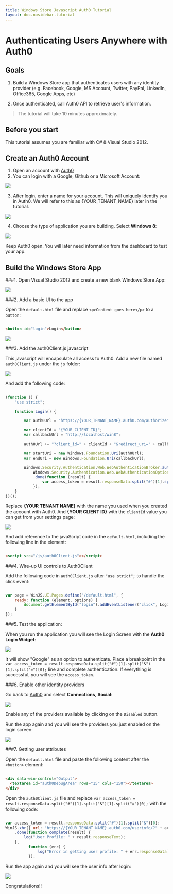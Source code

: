 ```yaml
---
title: Windows Store Javascript Auth0 Tutorial
layout: doc.nosidebar.tutorial
---
```


# Authenticating Users Anywhere with Auth0 

## Goals

1. Build a Windows Store app that authenticates users with any identity provider (e.g. Facebook, Google, MS Account, Twitter, PayPal, LinkedIn, Office365, Google Apps, etc)

2. Once authenticated, call Auth0 API to retrieve user's information. 

> The tutorial will take 10 minutes approximately.

## Before you start

This tutorial assumes you are familiar with C# & Visual Studio 2012.

## Create an Auth0 Account

1. Open an account with [Auth0](https://developers.auth0.com)
2. You can login with a Google, Github or a Microsoft Account:

![](https://puu.sh/3dmCI.png)

3. After login, enter a name for your account. This will uniquely identify you in Auth0. We will refer to this as {YOUR_TENANT_NAME} later in the tutorial.

![](https://puu.sh/3dmFE.png)

4. Choose the type of application you are building. Select __Windows 8__:

![](https://puu.sh/3drhv.png)

Keep Auth0 open. You will later need information from the dashboard to test your app.

## Build the Windows Store App

###1. Open Visual Studio 2012 and create a new blank Windows Store App:

![](img/windowsstore-javascript-step1.png)

###2. Add a basic UI to the app

Open the `default.html` file and replace `<p>Content goes here</p>` to a `button`:

```html

<button id="login">Login</button>
```

![](img/windowsstore-javascript-step2.png)

###3. Add the auth0Client.js javascript

This javascript will encapsulate all access to Auth0. Add a new file named `auth0Client.js` under the `js` folder:

![](img/windowsstore-javascript-step3.png)

And add the following code:

```javascript

(function () {
    "use strict";

    function Login() {

        var auth0Url = "https://{YOUR_TENANT_NAME}.auth0.com/authorize";

        var clientId = "{YOUR_CLIENT_ID}";
        var callbackUrl = "http://localhost/win8";

        auth0Url += "?client_id=" + clientId + "&redirect_uri=" + callbackUrl + "&response_type=token&scope=openid";

        var startUri = new Windows.Foundation.Uri(auth0Url);
        var endUri = new Windows.Foundation.Uri(callbackUrl);

        Windows.Security.Authentication.Web.WebAuthenticationBroker.authenticateAsync(
            Windows.Security.Authentication.Web.WebAuthenticationOptions.none, startUri, endUri)
            .done(function (result) {
                var access_token = result.responseData.split("#")[1].split("&")[1].split("=")[0];
            });
    }
})();
```

Replace __{YOUR TENANT NAME}__ with the name you used when you created the account with Auth0. And __{YOUR CLIENT ID}__ with the `clientId` value you can get from your settings page:

![](https://puu.sh/3dqSy.png)

And add reference to the javaScript code in the `default.html`, including the following line in the <head> element:

```html

<script src="/js/auth0Client.js"></script>
```

###4. Wire-up UI controls to Auth0Client

Add the following code in `auth0Client.js` after `"use strict";` to handle the click event:

```javascript

var page = WinJS.UI.Pages.define("/default.html", {
    ready: function (element, options) {
        document.getElementById("login").addEventListener("click", Login, false);
    }
});
```

###5. Test the application:

When you run the application you will see the Login Screen with the __Auth0 Login Widget__:

![](img/windowsstore-javascript-step5.png)

It will show "Google" as an option to authenticate. Place a breakpoint in the `var access_token = result.responseData.split("#")[1].split("&")[1].split("=")[0];` line and complete authentication. If everything is successful, you will see the `access_token`.

###6. Enable other identity providers 

Go back to [Auth0](https://app.auth0.com) and select __Connections__, __Social__:

![](https://puu.sh/3drDu.png)

Enable any of the providers available by clicking on the `Disabled` button.

Run the app again and you will see the providers you just enabled on the login screen:

![](img/windowsstore-javascript-step6.2.png)

###7. Getting user attributes

Open the `default.html` file and paste the following content after the `<button>` element:

```html

<div data-win-control="Output">
  <textarea id="auth0DebugArea" rows="15" cols="150"></textarea>
</div>
```

Open the `auth0Client.js` file and replace `var access_token = result.responseData.split("#")[1].split("&")[1].split("=")[0];` with the following code:

```javascript

var access_token = result.responseData.split("#")[1].split("&")[0];
WinJS.xhr({ url: "https://{YOUR_TENANT_NAME}.auth0.com/userinfo/?" + access_token, responseType: "json" })
    .done(function complete(result) {
        log("User Profile: " + result.responseText);
    },
          function (err) {
              log("Error in getting user profile: " + err.responseData);
          });
```

Run the app again and you will see the user info after login:

![](img/windowsstore-javascript-step7.png)

Congratulations!!
